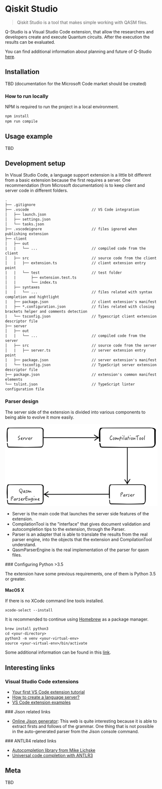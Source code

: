 # Qiskit Studio
> Qiskit Studio is a tool that makes simple working with QASM files.

Q-Studio is a Visual Studio Code extension, that allow the researchers and developers create and execute Quantum circuits. After the execution the results can be evaluated.

You can find additional information about planning and future of Q-Studio [here](https://ibm.ent.box.com/notes/282598814468).

## Installation

TBD (documentation for the Microsoft Code market should be created)

### How to run locally

NPM is required to run the project in a local environment.

```sh
npm install
npm run compile
```

## Usage example

TBD

## Development setup

In Visual Studio Code, a language support extension is a little bit different from a basic extension because the first requires a server. One recommendation (from Microsoft documentation) is to keep client and server code in different folders.

```
.
├── .gitignore
├── .vscode                             // VS Code integration
│   ├── launch.json
│   ├── settings.json
│   └── tasks.json
├── .vscodeignore                       // files ignored when publishing extension
├── client                      
│   ├── out
|   |   └── ...                         // compiled code from the client
│   ├── src                             // source code from the client
│   |   ├── extension.ts                // client extension entry point
|   |   └── test                        // test folder
│   |       ├── extension.test.ts       
│   |       └── index.ts                
│   ├── syntaxes
|   |   └── ...                         // files related with syntax completion and hightlight
|   ├── package.json                    // client extension's manifest
|   ├── *.configuration.json            // files related with closing brackets helper and comments detection
|   └── tsconfig.json                   // Typescript client extension descriptor file
├── server                      
│   ├── out
|   |   └── ...                         // compiled code from the server
│   ├── src                             // source code from the server
│   |   ├── server.ts                   // server extension entry point
|   ├── package.json                    // server extension's manifest
|   └── tsconfig.json                   // TypeScript server extension descriptor file
├── package.json                        // extension's common manifest elements
└── tslint.json                         // TypeScript linter configuration file
```

### Parser design 

The server side of the extension is divided into various components to being able to evolve it more easily.

![Parser code structure](docs/diagrams/ParserStructure.png)

* Server is the main code that launches the server side features of the extension.
* CompilationTool is the "interface" that gives document validation and autocompletion tips to the extension, through the Parser.
* Parser is an adapter that is able to translate the results from the real parser engine, into the objects that the extension and CompilationTool understand.
* QasmParserEngine is the real implementation of the parser for qasm files.

### Configuring Python >3.5

The extension have some previous requirements, one of them is Python 3.5 or greater.

#### MacOS X

If there is no XCode command line tools installed.

```
xcode-select --install
```

It is recommended to continue using [Homebrew](https://brew.sh/index_es) as a package manager.

```
brew install python3
cd <your-directory>
python3 -m venv <your-virtual-env>
source <your-virtual-env>/bin/activate
```

Some additional information can be found in this [link](https://www.digitalocean.com/community/tutorials/how-to-install-python-3-and-set-up-a-local-programming-environment-on-macos).

## Interesting links

### Visual Studio Code extensions

* [Your first VS Code extension tutorial](https://code.visualstudio.com/docs/extensions/example-hello-world)
* [How to create a language server?](https://code.visualstudio.com/docs/extensions/example-language-server)
* [VS Code extension examples](https://code.visualstudio.com/docs/extensions/samples)

### Jison related links

* [Online Jison generator](http://zaa.ch/jison/try/usf/#prod_1): This web is quite interesting because it is able to extract firsts and follows of the grammar. One thing that is not possible in the auto-generated parser from the Jison console command.

### ANTLR4 related links

* [Autocompletion library from Mike Lichske](https://github.com/mike-lischke/antlr4-c3)
* [Universal code completion with ANTLR3](http://www.soft-gems.net/index.php/tools/47-universal-code-completion-using-antlr3)

## Meta

TBD
